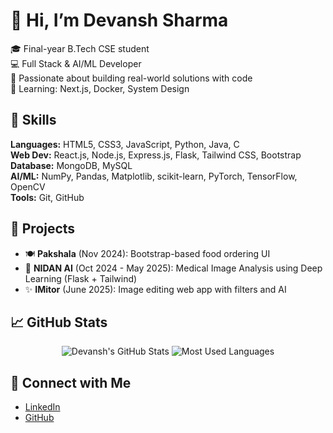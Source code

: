 # 👋 Hi, I’m Devansh Sharma

🎓 Final-year B.Tech CSE student  
💻 Full Stack & AI/ML Developer  
🧠 Passionate about building real-world solutions with code  
🌱 Learning: Next.js, Docker, System Design

## 🚀 Skills
**Languages:** HTML5, CSS3, JavaScript, Python, Java, C  
**Web Dev:** React.js, Node.js, Express.js, Flask, Tailwind CSS, Bootstrap  
**Database:** MongoDB, MySQL  
**AI/ML:** NumPy, Pandas, Matplotlib, scikit-learn, PyTorch, TensorFlow, OpenCV  
**Tools:** Git, GitHub

## 🧩 Projects
- 🍽️ **Pakshala** (Nov 2024): Bootstrap-based food ordering UI  
- 🧠 **NIDAN AI** (Oct 2024 - May 2025): Medical Image Analysis using Deep Learning (Flask + Tailwind)  
- ✨ **IMitor** (June 2025): Image editing web app with filters and AI

## 📈 GitHub Stats

<p align="center">
  <img src="https://github-readme-stats.vercel.app/api?username=devanshsharma12&show_icons=true&count_private=true&theme=radical" alt="Devansh's GitHub Stats" />
  <img src="https://github-readme-stats.vercel.app/api/top-langs/?username=devanshsharma12&layout=compact&theme=radical" alt="Most Used Languages" />
</p>

## 🔗 Connect with Me

- [LinkedIn](https://www.linkedin.com/in/devansh-sharma-1338a8259?utm_source=share&utm_campaign=share_via&utm_content=profile&utm_medium=android_app)
- [GitHub](https://github.com/devanshsharma12)

